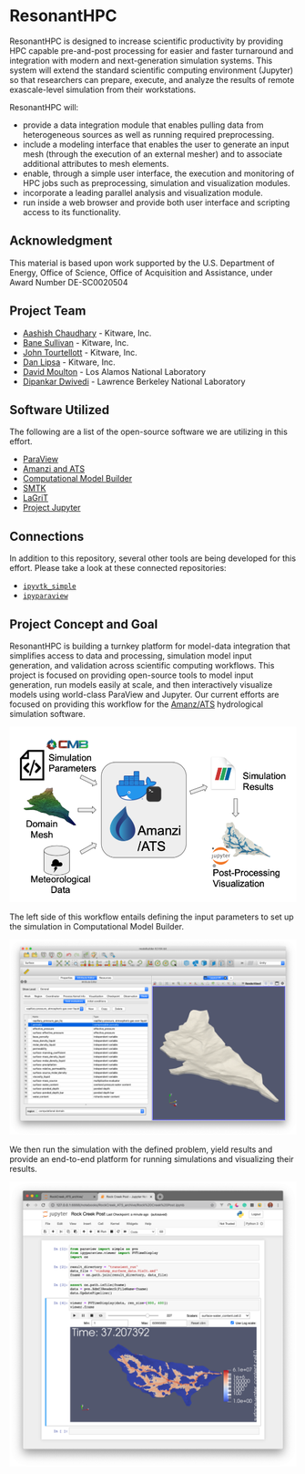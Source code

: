 # ResonantHPC

ResonantHPC is designed to increase scientific productivity by providing HPC
capable pre-and-post processing for easier and faster turnaround and
integration with modern and next-generation simulation systems.
This system will extend the standard scientific computing environment
(Jupyter) so that researchers can prepare, execute, and analyze the results
of remote exascale-level simulation from their workstations.

ResonantHPC will:
* provide a data integration module that enables pulling data from
  heterogeneous sources as well as running required preprocessing.
* include a modeling interface that enables the user to generate
  an input mesh (through the execution of an external mesher) and
  to associate additional attributes to mesh elements.
* enable, through a simple user interface, the execution
  and monitoring of HPC jobs such as preprocessing, simulation and
  visualization modules.
* incorporate a leading parallel analysis and visualization module.
* run inside a web browser and provide both user interface and
  scripting access to its functionality.


## Acknowledgment

This material is based upon work supported by the U.S. Department of Energy, Office of Science, Office of Acquisition and Assistance, under Award Number DE-SC0020504


## Project Team

- [Aashish Chaudhary](https://github.com/aashish24) - Kitware, Inc.
- [Bane Sullivan](https://github.com/banesullivan) - Kitware, Inc.
- [John Tourtellott](https://www.kitware.com/john-tourtellott/) - Kitware, Inc.
- [Dan Lipsa](https://www.kitware.com/dan-lipsa/) - Kitware, Inc.
- [David Moulton](https://github.com/jd-moulton) - Los Alamos National Laboratory
- [Dipankar Dwivedi](https://eesa.lbl.gov/profiles/dipankar-dwivedi/) - Lawrence Berkeley National Laboratory


## Software Utilized

The following are a list of the open-source software we are utilizing in this
effort.

- [ParaView](https://www.paraview.org)
- [Amanzi and ATS](https://amanzi.github.io)
- [Computational Model Builder](https://www.computationalmodelbuilder.org)
- [SMTK](https://smtk.readthedocs.io/en/latest/)
- [LaGriT](https://lanl.github.io/LaGriT/)
- [Project Jupyter](https://jupyter.org)


## Connections

In addition to this repository, several other tools are being developed for
this effort. Please take a look at these connected repositories:

- [`ipyvtk_simple`](https://github.com/Kitware/ipyvtk-simple)
- [`ipyparaview`](https://github.com/Kitware/ipyparaview)


## Project Concept and Goal

ResonantHPC is building a turnkey platform for model-data integration that
simplifies access to data and processing, simulation model input generation,
and validation across scientific computing workflows.
This project is focused on providing open-source tools to model input
generation, run models easily at scale, and then interactively visualize models
using world-class ParaView and Jupyter. Our current efforts are focused on
providing this workflow for the [Amanz/ATS](https://amanzi.github.io)
hydrological simulation software.

![workflow](assets/workflow.png)

The left side of this workflow entails defining the input parameters to set up
the simulation in Computational Model Builder.

![cmb](assets/cmb.png)

We then run the simulation with the defined problem, yield results and provide
an end-to-end platform for running simulations and visualizing their results.

![ipyparaview](assets/ipyparaview.png)
